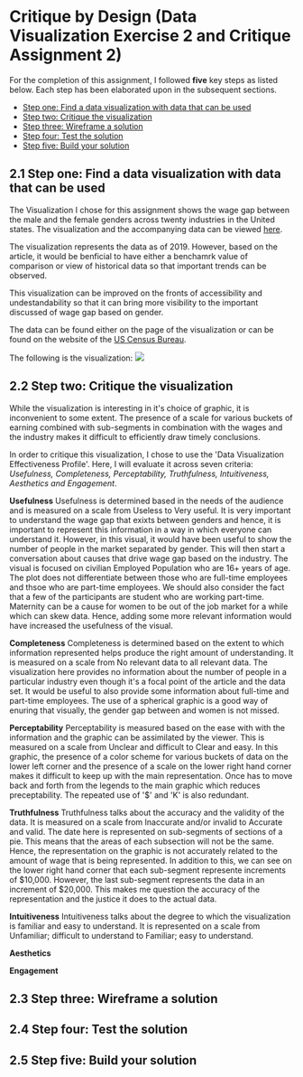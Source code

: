 # Critique by Design (Data Visualization Exercise 2 and  Critique Assignment 2)
For the completion of this assignment, I followed **five** key steps as listed below. Each step has been elaborated upon in the subsequent sections. 
- [Step one: Find a data visualization with data that can be used](https://manmithapatya.github.io/ManmithaPatya-Portfolio/CritiqueByDesign.html#2.1-Step-one:-Find-a-data-visualization-with-data-that-can-be-used)
- [Step two: Critique the visualization](https://manmithapatya.github.io/ManmithaPatya-Portfolio/CritiqueByDesign.html#2.2-Step-two:-Critique-the-visualization)
- [Step three: Wireframe a solution](https://manmithapatya.github.io/ManmithaPatya-Portfolio/CritiqueByDesign.html#2.3-Step-three:-Wireframe-a-solution)
- [Step four: Test the solution](https://manmithapatya.github.io/ManmithaPatya-Portfolio/CritiqueByDesign.html#2.4-Step-four:-Test-the-solution)
- [Step five: Build your solution](https://manmithapatya.github.io/ManmithaPatya-Portfolio/CritiqueByDesign.html#2.5-Step-five:-Build-your-solution)
## 2.1 Step one: Find a data visualization with data that can be used
The Visualization I chose for this assignment shows the wage gap between the male and the female genders across twenty industries in the United states. The visualization and the accompanying data can be viewed [here](https://howmuch.net/articles/men-vs-women-comparing-income-by-industry). 

The visualization represents the data as of 2019. However, based on the article, it would be benficial to have either a benchamrk value of comparison or view of historical data so that important trends can be observed. 

This visualization can be improved on the fronts of accessibility and undestandability so that it can bring more visibility to the important discussed of wage gap based on gender. 

The data can be found either on the page of the visualization or can be found on the website of the [US Census Bureau](https://data.census.gov/cedsci/table?q=S2413&tid=ACSST1Y2019.S2413&hidePreview=true).

The following is the visualization:
<img src="https://cdn.howmuch.net/articles/men-vs-women-comparing-income-by-industry-5134.jpg">

## 2.2 Step two: Critique the visualization
While the visualization is interesting in it's choice of graphic, it is inconvenient to some extent. The presence of a scale for various buckets of earning combined with sub-segments in combination with the wages and the industry makes it difficult to efficiently draw timely conclusions. 

In order to critique this visualization, I chose to use the 'Data Visualization Effectiveness Profile'. Here, I will evaluate it across seven criteria: *Usefulness, Completeness, Perceptability, Truthfulness, Intuitiveness, Aesthetics and Engagement*. 

**Usefulness**
Usefulness is determined based in the needs of the audience and is measured on a scale from Useless to Very useful. It is very important to understand the wage gap that exixts between genders and hence, it is important to represent this information in a way in which everyone can understand it. However, in this visual, it would have been useful to show the number of people in the market separated by gender. This  will then start a conversation about causes that drive wage gap based on the industry. The visual is focused on civilian Employed Population who are 16+ years of age. The plot does not differentiate between those who are full-time employees and thsoe who are part-time employees. We should also consider the fact that a few of the participants are student who are working part-time. Maternity can be a cause for women to be out of the job market for a while which can skew data. Hence, adding some more relevant information would have increased the usefulness of the visual. 

**Completeness**
Completeness is determined based on the extent to which information represented helps produce the right amount of understanding. It is measured on a scale from No relevant data to all relevant data. The visualization here provides no information about the number of people in a particular industry even though it's a focal point of the article and the data set. It would be useful to also provide some information about full-time and part-time employees. The use of a spherical graphic is a good way of enuring that visually, the gender gap between and women is not missed.   

**Perceptability**
Perceptability is measured based on the ease with with the information and the graphic can be assimilated by the viewer. This is measured on a scale from Unclear and difficult to Clear and easy. In this graphic, the presence of a color scheme for various buckets of data on the lower left corner and the presence of a scale on the lower right hand corner makes it difficult to keep up with the main representation. Once has to move back and forth from the legends to the main graphic which reduces preceptability. The repeated use of '$' and 'K' is also redundant. 

**Truthfulness**
Truthfulness talks about the accuracy and the validity of the data. It is measured on a scale from Inaccurate and/or invalid to Accurate and valid. The date here is represented on sub-segments of sections of a pie. This means that the areas of each subsection will not be the same. Hence, the representation on the graphic is not accurately related to the amount of wage that is being represented. In addition to this, we can see on the lower right hand corner that each sub-segment represente increments of $10,000. However, the last sub-segment represents the data in an increment of $20,000. This makes me question the accuracy of the representation and the justice it does to the actual data. 

**Intuitiveness**
Intuitiveness talks about the degree to which the visualization is familiar and easy to understand. It is represented on a scale from Unfamiliar; difficult to understand to Familiar; easy to understand.

**Aesthetics**

**Engagement**

## 2.3 Step three: Wireframe a solution
## 2.4 Step four: Test the solution
## 2.5 Step five: Build your solution
